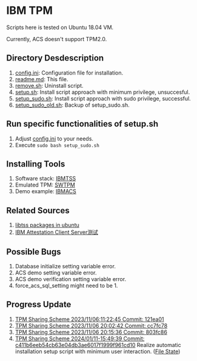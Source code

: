 # IBM TPM

Scripts here is tested on Ubuntu 18.04 VM.

Currently, ACS doesn't support TPM2.0.

## Directory Desdescription

1. [config.ini](config.ini): Configuration file for installation.
2. [readme.md](readme.md): This file.
3. [remove.sh](remove.sh): Uninstall script.
4. [setup.sh](setup.sh): Install script approach with minimum privilege, unsuccesful.
5. [setup_sudo.sh](setup_sudo.sh): Install script approach with sudo privilege, successful.
6. [setup_sudo_old.sh](setup_sudo_old.sh): Backup of setup_sudo.sh.

## Run specific functionalities of setup.sh

1. Adjust [config.ini](config.ini) to your needs.
2. Execute ```sudo bash setup_sudo.sh```

## Installing Tools

1. Software stack: [IBMTSS](https://github.com/kgoldman/ibmtss)
2. Emulated TPM: [SWTPM](https://github.com/stefanberger/swtpm)
3. Demo example: [IBMACS](https://github.com/kgoldman/acs)

## Related Sources

1. [libtss packages in ubuntu](https://packages.ubuntu.com/search?keywords=libtss&searchon=names)
2. [IBM Attestation Client Server测试](https://rlyown.github.io/2021/02/28/IBM-Attestation-Client-Server%E6%B5%8B%E8%AF%95/)

## Possible Bugs

1. Database initialize setting variable error.
2. ACS demo setting variable error.
3. ACS demo verification setting variable error.
4. force_acs_sql_setting might need to be 1.

## Progress Update

1. [TPM Sharing Scheme 2023/11/06:11:22:45 Commit: 121ea01](https://youtu.be/RcyuaFtERZM)
2. [TPM Sharing Scheme 2023/11/06 20:02:42 Commit: cc7fc78](https://youtu.be/Na3WUpZXb0Q)
3. [TPM Sharing Scheme 2023/11/06 20:15:36 Commit: 803fc86](https://youtu.be/0gP2gU_3JKY)
4. [TPM Sharing Scheme 2024/01/11-15:49:39 Commit: c411b6eeb54cb63e04db3ae6017f1999f961cd10](https://youtu.be/x2bHqZr6nYA) Realize automatic installation setup script with minimum user interaction. ([File State](https://github.com/CYCU-AIoT-System-Lab/TPM_Sharing_Scheme/tree/c411b6eeb54cb63e04db3ae6017f1999f961cd10))

